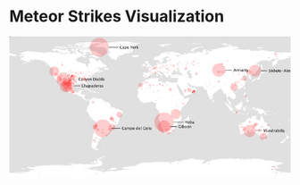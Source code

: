 # Meteor Strikes Visualization
![](https://github.com/cponeill/MeteorStrikesViz/blob/master/meteor.jpg)
